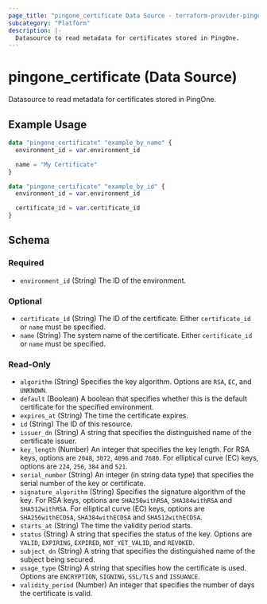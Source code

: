 ```yaml
---
page_title: "pingone_certificate Data Source - terraform-provider-pingone"
subcategory: "Platform"
description: |-
  Datasource to read metadata for certificates stored in PingOne.
---
```


# pingone_certificate (Data Source)

Datasource to read metadata for certificates stored in PingOne.

## Example Usage

```terraform
data "pingone_certificate" "example_by_name" {
  environment_id = var.environment_id

  name = "My Certificate"
}

data "pingone_certificate" "example_by_id" {
  environment_id = var.environment_id

  certificate_id = var.certificate_id
}
```

<!-- schema generated by tfplugindocs -->
## Schema

### Required

- `environment_id` (String) The ID of the environment.

### Optional

- `certificate_id` (String) The ID of the certificate.  Either `certificate_id` or `name` must be specified.
- `name` (String) The system name of the certificate.  Either `certificate_id` or `name` must be specified.

### Read-Only

- `algorithm` (String) Specifies the key algorithm. Options are `RSA`, `EC`, and `UNKNOWN`.
- `default` (Boolean) A boolean that specifies whether this is the default certificate for the specified environment.
- `expires_at` (String) The time the certificate expires.
- `id` (String) The ID of this resource.
- `issuer_dn` (String) A string that specifies the distinguished name of the certificate issuer.
- `key_length` (Number) An integer that specifies the key length. For RSA keys, options are `2048`, `3072`, `4096` and `7680`. For elliptical curve (EC) keys, options are `224`, `256`, `384` and `521`.
- `serial_number` (String) An integer (in string data type) that specifies the serial number of the key or certificate.
- `signature_algorithm` (String) Specifies the signature algorithm of the key. For RSA keys, options are `SHA256withRSA`, `SHA384withRSA` and `SHA512withRSA`. For elliptical curve (EC) keys, options are `SHA256withECDSA`, `SHA384withECDSA` and `SHA512withECDSA`.
- `starts_at` (String) The time the validity period starts.
- `status` (String) A string that specifies the status of the key. Options are `VALID`, `EXPIRING`, `EXPIRED`, `NOT_YET_VALID`, and `REVOKED`.
- `subject_dn` (String) A string that specifies the distinguished name of the subject being secured.
- `usage_type` (String) A string that specifies how the certificate is used. Options are `ENCRYPTION`, `SIGNING`, `SSL/TLS` and `ISSUANCE`.
- `validity_period` (Number) An integer that specifies the number of days the certificate is valid.
